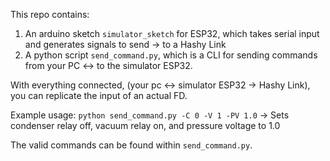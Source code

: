 This repo contains:

1. An arduino sketch `simulator_sketch` for ESP32, which takes serial input and generates signals to send -> to a Hashy Link
2. A python script `send_command.py`, which is a CLI for sending commands from your PC <-> to the simulator ESP32.

With everything connected, (your pc <-> simulator ESP32 -> Hashy Link), you can replicate the input of an actual FD.

Example usage:
`python send_command.py -C 0 -V 1 -PV 1.0` -> Sets condenser relay off, vacuum relay on, and pressure voltage to 1.0

The valid commands can be found within `send_command.py`.
